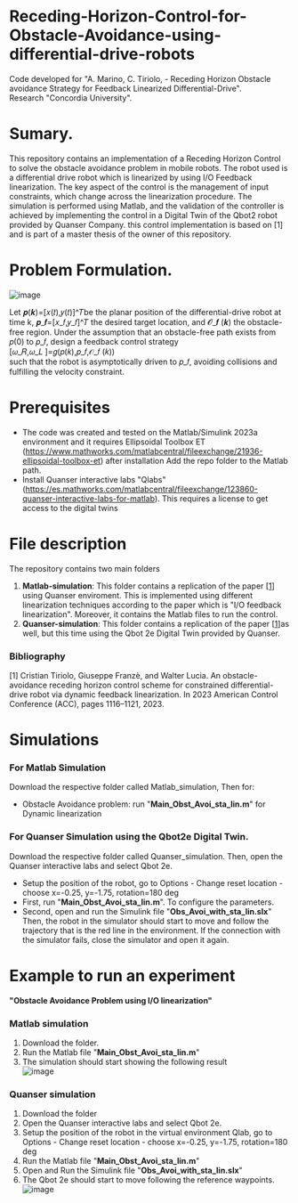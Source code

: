# Receding-Horizon-Control-for-Obstacle-Avoidance-using-differential-drive-robots

Code developed for "A. Marino, C. Tiriolo, - Receding Horizon Obstacle avoidance Strategy for Feedback Linearized Differential-Drive".  
Research "Concordia University".  

# Sumary.
This repository contains an implementation of a Receding Horizon Control to solve the obstacle avoidance problem in mobile robots. The robot used is a differential drive robot which is linearized by using I/O Feedback linearization. The key aspect of the control is the management of input constraints, which change across the linearization procedure. The simulation is performed using Matlab, and the validation of the controller is achieved by implementing the control in a Digital Twin of the Qbot2 robot provided by Quanser Company. this control implementation is based on [1] and is part of a master thesis of the owner of this repository.
# Problem Formulation.
![image](https://github.com/fercho-0109/Receding-Horizon-Control-for-Obstacle-Avoidance-using-differential-drive-robots/assets/40362695/9f7fbefa-5117-4dd1-876d-5752bcc7adad)

Let 𝒑(𝒌)=[𝑥(𝑡),𝑦(𝑡)]^𝑇be the planar position of the differential-drive robot at time k, 𝒑_𝒇=[𝑥_𝑓,𝑦_𝑓]^𝑇  the desired target location, and 𝓞_𝒇 (𝒌)  the obstacle-free region. Under the assumption that an obstacle-free path exists from 𝑝(0) to 𝑝_𝑓, design a feedback control strategy  
[𝜔_𝑅,𝜔_𝐿 ]=𝑔(𝑝(𝑘),𝑝_𝑓,𝒪_𝑓 (𝑘))  
such that the robot is asymptotically driven to 𝑝_𝑓, avoiding collisions and fulfilling the velocity constraint.
  
# Prerequisites
- The code was created and tested on the Matlab/Simulink 2023a environment and it requires Ellipsoidal Toolbox ET (https://www.mathworks.com/matlabcentral/fileexchange/21936-ellipsoidal-toolbox-et)
after installation Add the repo folder to the Matlab path.
- Install Quanser interactive labs "Qlabs" (https://es.mathworks.com/matlabcentral/fileexchange/123860-quanser-interactive-labs-for-matlab). This requires a license to get access to the digital twins  
# File description
The repository contains two main folders  
1. **Matlab-simulation**: This folder contains a replication of the paper [[1](https://ieeexplore.ieee.org/document/10156498)] using Quanser enviroment. This is implemented using different linearization techniques according to the paper which is "I/O feedback linearization". Moreover, it contains the Matlab files to run the control. 
2. **Quanser-simulation**: This folder contains a replication of the paper [[1](https://ieeexplore.ieee.org/document/10156498)]as well, but this time using the Qbot 2e Digital Twin provided by Quanser.
### Bibliography  
[1] Cristian Tiriolo, Giuseppe Franzè, and Walter Lucia. An obstacle-avoidance receding horizon control scheme for constrained differential-drive robot via dynamic feedback linearization. In 2023 American Control Conference (ACC), pages 1116–1121, 2023.

# Simulations 
### For Matlab Simulation  
Download the respective folder called Matlab_simulation, Then for:
- Obstacle Avoidance problem: run "**Main_Obst_Avoi_sta_lin.m**" for Dynamic linearization
### For Quanser Simulation using the Qbot2e Digital Twin.
Download the respective folder called Quanser_simulation. Then, open the Quanser interactive labs and select Qbot 2e.

- Setup the position of the robot, go to Options - Change reset location - choose x=-0.25, y=-1.75, rotation=180 deg
- First, run "**Main_Obst_Avoi_sta_lin.m**". To configure the parameters.
- Second, open and run the Simulink file "**Obs_Avoi_with_sta_lin.slx**" Then, the robot in the simulator should start to move and follow the trajectory that is the red line in the environment. If the connection with the simulator fails, close the simulator and open it again.

# Example to run an experiment  
**"Obstacle Avoidance Problem using I/O linearization"**
### Matlab simulation 
1. Download the folder. 
2. Run the Matlab file  "**Main_Obst_Avoi_sta_lin.m**"
3. The simulation should start showing the following result  
![image](https://github.com/fercho-0109/Receding-Horizon-Control-for-Obstacle-Avoidance-using-differential-drive-robots/assets/40362695/248b56f8-e117-44e9-b81c-d3f7c2e67777)

### Quanser simulation
1. Download the folder
2. Open the Quanser interactive labs and select Qbot 2e.
3. Setup the position of the robot in the virtual environment Qlab, go to Options - Change reset location - choose x=-0.25, y=-1.75, rotation=180 deg
4. Run the Matlab file "**Main_Obst_Avoi_sta_lin.m**"
5. Open and Run the Simulink file "**Obs_Avoi_with_sta_lin.slx**"
6. The Qbot 2e should start to move following the reference waypoints.  
![image](https://github.com/fercho-0109/Receding-Horizon-Control-for-Obstacle-Avoidance-using-differential-drive-robots/assets/40362695/0048c962-680b-48a4-92a8-79f115564df0)

